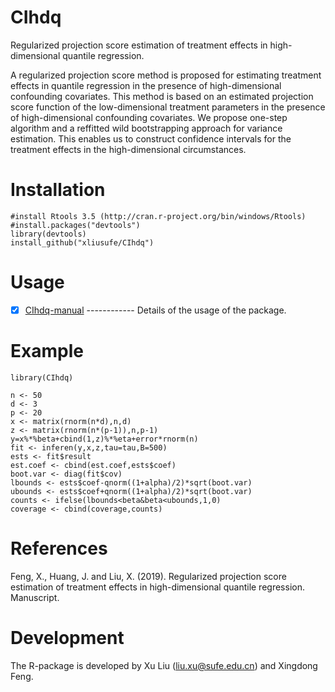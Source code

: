# CIhdq
  Regularized projection score estimation of treatment effects in high-dimensional quantile regression.
 
  A regularized projection score method is proposed for estimating treatment effects in quantile regression 
  in the presence of high-dimensional confounding covariates. This method is based on an estimated projection 
  score function of the low-dimensional treatment parameters in the presence of high-dimensional confounding 
  covariates. We propose one-step algorithm and a reffitted wild bootstrapping approach for variance estimation. 
  This enables us to construct confidence intervals for the treatment effects in the high-dimensional circumstances.
  
# Installation

    #install Rtools 3.5 (http://cran.r-project.org/bin/windows/Rtools)
    #install.packages("devtools")
    library(devtools)
    install_github("xliusufe/CIhdq")

# Usage

   - [x] [CIhdq-manual](https://github.com/xliusufe/CIhdq/blob/master/inst/CIhdq-manual.pdf) ------------ Details of the usage of the package.

# Example

    library(CIhdq)

    n <- 50
	d <- 3
	p <- 20
	x <- matrix(rnorm(n*d),n,d)
	z <- matrix(rnorm(n*(p-1)),n,p-1)
	y=x%*%beta+cbind(1,z)%*%eta+error*rnorm(n)
	fit <- inferen(y,x,z,tau=tau,B=500)
	ests <- fit$result
    est.coef <- cbind(est.coef,ests$coef)
	boot.var <- diag(fit$cov)
    lbounds <- ests$coef-qnorm((1+alpha)/2)*sqrt(boot.var)
    ubounds <- ests$coef+qnorm((1+alpha)/2)*sqrt(boot.var)
    counts <- ifelse(lbounds<beta&beta<ubounds,1,0)
    coverage <- cbind(coverage,counts)
 
 # References
 
Feng, X., Huang, J. and Liu, X. (2019). Regularized projection score estimation of treatment effects 
in high-dimensional quantile regression. Manuscript.

# Development

The R-package is developed by Xu Liu (liu.xu@sufe.edu.cn) and Xingdong Feng.
